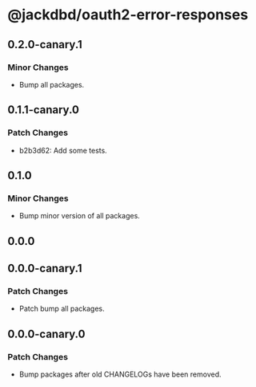 # @jackdbd/oauth2-error-responses

## 0.2.0-canary.1

### Minor Changes

- Bump all packages.

## 0.1.1-canary.0

### Patch Changes

- b2b3d62: Add some tests.

## 0.1.0

### Minor Changes

- Bump minor version of all packages.

## 0.0.0

## 0.0.0-canary.1

### Patch Changes

- Patch bump all packages.

## 0.0.0-canary.0

### Patch Changes

- Bump packages after old CHANGELOGs have been removed.
